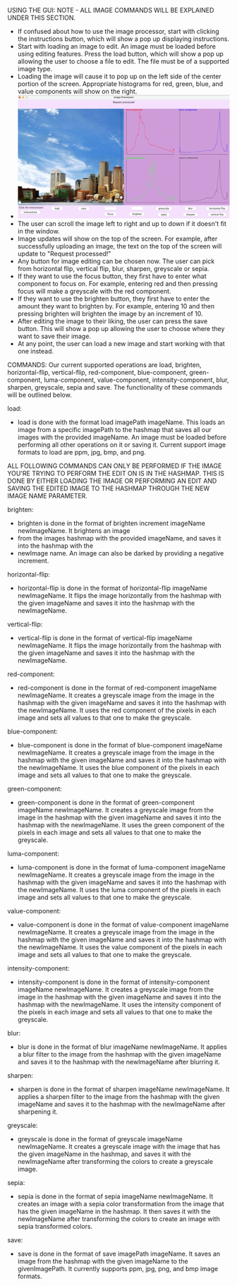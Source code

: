 USING THE GUI:
  NOTE - ALL IMAGE COMMANDS WILL BE EXPLAINED UNDER THIS SECTION.
- If confused about how to use the image processor, start with clicking the 
  instructions button, which will show a pop up displaying instructions.
- Start with loading an image to edit. An image must be loaded before using
  editing features. Press the load button, which will show a pop up allowing 
  the user to choose a file to edit. The file must be of a supported image
  type.
- Loading the image will cause it to pop up on the left side of the center 
  portion of the screen. Appropriate histograms for red, green, blue, and value 
  components will show on the right.
- ![](IMAGELOADED.png)
- The user can scroll the image left to right and up to down if it doesn't fit in the window.
- Image updates will show on the top of the screen. For example, after successfully uploading
  an image, the text on the top of the screen will update to "Request processed!"
- Any button for image editing can be chosen now. The user can pick from horizontal flip,
  vertical flip, blur, sharpen, greyscale or sepia.
- If they want to use the focus button, they first have to enter what component to focus on. 
  For example, entering red and then pressing focus will make a greyscale with the red component.
- If they want to use the brighten button, they first have to enter the amount they want to 
  brighten by. For example, entering 10 and then pressing brighten will brighten the image
  by an increment of 10. 
- After editing the image to their liking, the user can press the save button. This will show a 
  pop up allowing the user to choose where they want to save their image.
- At any point, the user can load a new image and start working with that one instead.

COMMANDS:
Our current supported operations are load, brighten, horizontal-flip, vertical-flip, red-component,
blue-component, green-component, luma-component, value-component, intensity-component, blur,
sharpen, greyscale, sepia and save. The functionality of these commands will be outlined below.

load:
- load is done with the format load imagePath imageName. This loads an image from a specific
  imagePath to the hashmap that saves all our images with the provided imageName. An image must be
  loaded before performing all other operations on it or saving it. Current support image formats
  to load are ppm, jpg, bmp, and png.

ALL FOLLOWING COMMANDS CAN ONLY BE PERFORMED IF THE IMAGE YOU'RE TRYING TO PERFORM THE EDIT ON IS
IN THE HASHMAP. THIS IS DONE BY EITHER LOADING THE IMAGE OR PERFORMING AN EDIT AND SAVING THE EDITED
IMAGE TO THE HASHMAP THROUGH THE NEW IMAGE NAME PARAMETER.

brighten:
- brighten is done in the format of brighten increment imageName newImageName. It brightens an image
- from the images hashmap with the provided imageName, and saves it into the hashmap with the
- newImage name. An image can also be darked by providing a negative increment.

horizontal-flip:
- horizontal-flip is done in the format of horizontal-flip imageName newImageName.
  It flips the image horizontally from the hashmap with the given imageName and saves it into the
  hashmap with the newImageName.

vertical-flip:
- vertical-flip is done in the format of vertical-flip imageName newImageName.
  It flips the image horizontally from the hashmap with the given imageName and saves it into the
  hashmap with the newImageName.

red-component:
- red-component is done in the format of red-component imageName newImageName. It creates a
  greyscale image from the image in the hashmap with the given imageName and saves it into the
  hashmap with the newImageName. It uses the red component of the pixels in each image and sets all
  values to that one to make the greyscale.

blue-component:
- blue-component is done in the format of blue-component imageName newImageName. It creates a
  greyscale image from the image in the hashmap with the given imageName and saves it into the
  hashmap with the newImageName. It uses the blue component of the pixels in each image and sets
  all values to that one to make the greyscale.

green-component:
- green-component is done in the format of green-component imageName newImageName. It creates a
  greyscale image from the image in the hashmap with the given imageName and saves it into the
  hashmap with the newImageName. It uses the green component of the pixels in each image and sets
  all values to that one to make the greyscale.

luma-component:
- luma-component is done in the format of luma-component imageName newImageName. It creates a
  greyscale image from the image in the hashmap with the given imageName and saves it into the
  hashmap with the newImageName. It uses the luma component of the pixels in each image and sets
  all values to that one to make the greyscale.

value-component:
- value-component is done in the format of value-component imageName newImageName. It creates a
  greyscale image from the image in the hashmap with the given imageName and saves it into the
  hashmap with the newImageName. It uses the value component of the pixels in each image and sets
  all values to that one to make the greyscale.

intensity-component:
- intensity-component is done in the format of intensity-component imageName newImageName.
  It creates a greyscale image from the image in the hashmap with the given imageName and saves it
  into the hashmap with the newImageName. It uses the intensity component of the pixels in each image
  and sets all values to that one to make the greyscale.

blur:
- blur is done in the format of blur imageName newImageName. It applies a blur filter to the image
  from the hashmap with the given imageName and saves it to the hashmap with the newImageName after
  blurring it.

sharpen:
- sharpen is done in the format of sharpen imageName newImageName. It applies a sharpen filter to
  the image from the hashmap with the given imageName and saves it to the hashmap with the
  newImageName after sharpening it.

greyscale:
- greyscale is done in the format of greyscale imageName newImageName. It creates a greyscale image
  with the image that has the given imageName in the hashmap, and saves it with the newImageName
  after transforming the colors to create a greyscale image.

sepia:
- sepia is done in the format of sepia imageName newImageName. It creates an image with a sepia
  color transformation from the image that has the given imageName in the hashmap. It then saves
  it with the newImageName after transforming the colors to create an image with sepia transformed
  colors.

save:
- save is done in the format of save imagePath imageName. It saves an image from the hashmap with
  the given imageName to the givenImagePath. It currently supports ppm, jpg, png, and bmp image
  formats. 

